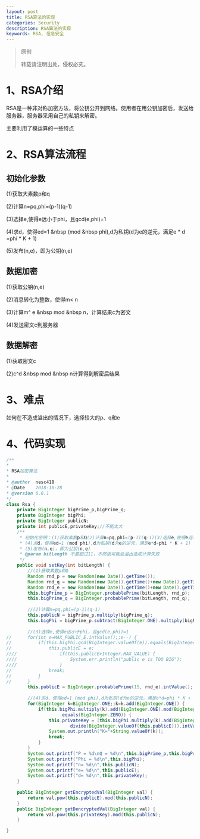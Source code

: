 ```yaml
---
layout: post
title: RSA算法的实现
categories: Security
description: RSA算法的实现
keywords: RSA, 信息安全
---
```


> 原创
> 
> 转载请注明出处，侵权必究。
> 

# 1、RSA介绍
RSA是一种非对称加密方法，将公钥公开到网络。使用者在用公钥加密后，发送给服务器，服务器采用自己的私钥来解密。

主要利用了模运算的一些特点

# 2、RSA算法流程

## 初始化参数

(1)获取大素数p和q

(2)计算n=pq,phi=(p-1)(q-1)

(3)选择e,使得e远小于phi，且gcd(e,phi)=1

(4)求d，使得ed=1 &nbsp (mod &nbsp phi),d为私钥(d为e的逆元，满足e \* d =phi \* K + 1)

(5)发布(n,e)，即为公钥(n,e)

## 数据加密

(1)获取公钥(n,e)

(2)消息转化为整数，使得m\< n

(3)计算m\^ e &nbsp mod &nbsp n，计算结果c为密文

(4)发送密文c到服务器

## 数据解密

(1)获取密文c

(2)c^d &nbsp mod &nbsp n计算得到解密后结果

# 3、难点
如何在不造成溢出的情况下，选择较大的p、q和e

# 4、代码实现

```java
/**
* 
* RSA加密算法
*
* @author  nesc418
* @Date    2018-10-28
* @version 0.0.1
*/
class Rsa {
    private BigInteger bigPrime_p,bigPrime_q;
    private BigInteger bigPhi;
    private BigInteger publicN; 
    private int publicE,privateKey;//不能太大
    /**
     * 初始化密钥：(1)获取素数p和Q(2)计算n=pq,phi=(p-1)(q-1)(3)选择e,使得e远小于phi，且gcd(e,phi)=1
     * (4)求d，使得ed=1 (mod phi),d为私钥(d为e的逆元，满足e*d=phi * K + 1)
     * (5)发布(n,e)，即为公钥(n,e)
     * @param bitLength 不要超过11，不然很可能会溢出造成计算失败
     */
    public void setKey(int bitLength) {
        //(1)获取素数p和Q
        Random rnd_p = new Random(new Date().getTime());
        Random rnd_q = new Random(new Date().getTime()+new Date().getTime()%10);
        Random rnd_e = new Random(new Date().getTime()+new Date().getTime()%21);
        this.bigPrime_p = BigInteger.probablePrime(bitLength, rnd_p);
        this.bigPrime_q = BigInteger.probablePrime(bitLength, rnd_q);
        
        //(2)计算n=pq,phi=(p-1)(q-1)
        this.publicN = bigPrime_p.multiply(bigPrime_q);
        this.bigPhi = bigPrime_p.subtract(BigInteger.ONE).multiply(bigPrime_q.subtract(BigInteger.ONE));
        
        //(3)选择e,使得e远小于phi，且gcd(e,phi)=1
//      for(int e=MAX_PUBLIC_E.intValue();;e--) {
//          if(this.bigPhi.gcd(BigInteger.valueOf(e)).equals(BigInteger.ONE)) {
//              this.publicE = e;
////                if(this.publicE>Integer.MAX_VALUE) {
////                    System.err.println("public e is TOO BIG");
////                }
//              break;
//          }
//      }
        this.publicE = BigInteger.probablePrime(15, rnd_e).intValue();
        
        //(4)求d，使得ed=1 (mod phi),d为私钥(d为e的逆元，满足e*d=phi * K + 1)
        for(BigInteger k=BigInteger.ONE;;k=k.add(BigInteger.ONE)) {
            if(this.bigPhi.multiply(k).add(BigInteger.ONE).mod(BigInteger.valueOf(this.publicE))
                    .equals(BigInteger.ZERO)) {
                this.privateKey = (this.bigPhi.multiply(k).add(BigInteger.ONE).
                        divide(BigInteger.valueOf(this.publicE))).intValue();
                System.out.println("K="+String.valueOf(k));
                break;
            }
        }
        System.out.printf("P = %d\nQ = %d\n",this.bigPrime_p,this.bigPrime_q);
        System.out.printf("Phi = %d\n",this.bigPhi);
        System.out.printf("n= %d\n",this.publicN);
        System.out.printf("e= %d\n",this.publicE);
        System.out.printf("d= %d\n",this.privateKey);
    }
    
    public BigInteger getEncryptedVal(BigInteger val) {
        return val.pow(this.publicE).mod(this.publicN);
    }
    public BigInteger getDencryptedVal(BigInteger val) {
        return val.pow(this.privateKey).mod(this.publicN);
    }   

}
```

